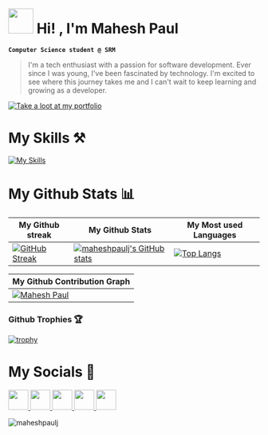
<h1><img src="https://em-content.zobj.net/source/animated-noto-color-emoji/356/waving-hand_1f44b.gif" width=50px height=50px />   Hi! , I'm Mahesh Paul </h1>

**`Computer Science student @ SRM`**

> I'm a tech enthusiast with a passion for software development. Ever since I was young, I've been fascinated by technology. I'm excited to see where this journey takes me and I can't wait to keep learning and growing as a developer.

[![Take a loot at my portfolio](https://img.shields.io/badge/-Take%20A%20look%20at%20my%20Portfolio%20%E2%86%92-gray.svg?colorB=1434A4&style=for-the-badge)](https://maheshpaul.vercel.app/)

<h1>My Skills ⚒️</h1>

  [![My Skills](https://skillicons.dev/icons?i=python,c,html,css,tailwind,js,ts,react,vite,next,nodejs,vercel,netlify,firebase,git,github,vscode,java,cpp&perline=13)](#)

<h1>My Github Stats 📊</h1>

| My Github streak | My Github Stats | My Most used Languages |
|---|---|---|
| [![GitHub Streak](https://github-readme-streak-stats.herokuapp.com?user=maheshpaulj&theme=tokyonight&mode=weekly&background=000000C6)](https://github.com/maheshpaulj) | [![maheshpaulj's GitHub stats](https://github-readme-stats.vercel.app/api?username=maheshpaulj&show_icons=true&theme=radical)](https://github.com/maheshpaulj/) | [![Top Langs](https://github-readme-stats.vercel.app/api/top-langs/?username=maheshpaulj&layout=compact&theme=dark)](https://github.com/maheshpaulj) |

| My Github Contribution Graph |
|---|
|[![Mahesh Paul](https://github-readme-activity-graph.vercel.app/graph?username=maheshpaulj&bg_color=151515&color=c1c0c1&line=ffffff&point=403d3d&area=true&hide_border=true)](https://github.com/ashutosh00710/github-readme-activity-graph)|

### Github Trophies 🏆

[![trophy](https://github-profile-trophy.vercel.app/?username=maheshpaulj)](https://github.com/maheshpaulj)

<h1>My Socials 📱</h1>
<a href="https://www.hackerrank.com/mahesh_paul_j"> <img src="https://hrcdn.net/fcore/assets/work/header/hackerrank_logo-21e2867566.svg" width="40" height="40"/> </a>
<a href="https://twitter.com/maheshpaulj_" target="_blank"><img src="https://cdn-icons-png.flaticon.com/512/3670/3670151.png" width="40" height="40"/> </a>
<a href="https://linkedin/in/mahesh-paul" target="_blank"><img src="https://cdn-icons-png.flaticon.com/512/3536/3536505.png" width="40" height="40"/> </a>
<a href="https://instagram.com/mahesh_paul_j" target="_blank"><img src="https://cdn-icons-png.flaticon.com/512/2111/2111463.png" width="40" height="40"/> </a>
<a href="mailto:mahesh.paulj@gmail.com"><img src="https://cdn-icons-png.flaticon.com/512/552/552486.png" width="40" height="40"/> </a>


<p align="left"><img src="https://komarev.com/ghpvc/?username=maheshpaulj&color=grey" alt="maheshpaulj"/></p>

